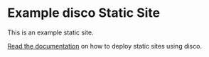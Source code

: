 # Example disco Static Site

This is an example static site.

[Read the documentation](https://docs.letsdisco.dev/deployment-guides/static-site) on how to deploy static sites using disco.
